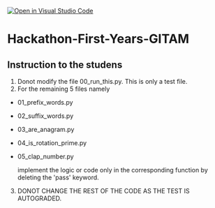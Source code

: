 [![Open in Visual Studio Code](https://classroom.github.com/assets/open-in-vscode-f059dc9a6f8d3a56e377f745f24479a46679e63a5d9fe6f495e02850cd0d8118.svg)](https://classroom.github.com/online_ide?assignment_repo_id=6933351&assignment_repo_type=AssignmentRepo)
# Hackathon-First-Years-GITAM

## Instruction to the studens  

1.  Donot modify the file 00_run_this.py.  This is only a test file.
2.  For the remaining 5 files namely 
- 01_prefix_words.py
- 02_suffix_words.py
- 03_are_anagram.py
- 04_is_rotation_prime.py
- 05_clap_number.py  

  implement the logic or code only in the corresponding function by deleting the 'pass' keyword.  

3.  DONOT CHANGE THE REST OF THE CODE AS THE TEST IS AUTOGRADED.
